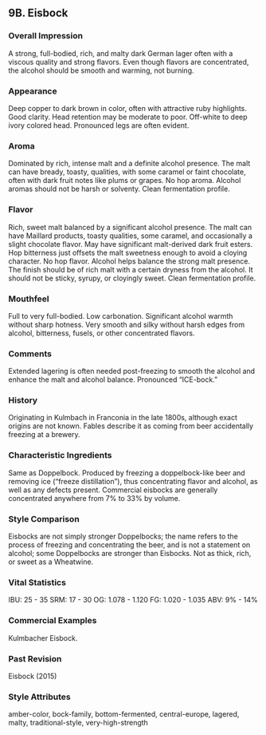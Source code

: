 ## 9B. Eisbock

### Overall Impression

A strong, full-bodied, rich, and malty dark German lager often with a viscous quality and strong flavors. Even though flavors are concentrated, the alcohol should be smooth and warming, not burning.

### Appearance

Deep copper to dark brown in color, often with attractive ruby highlights. Good clarity. Head retention may be moderate to poor. Off-white to deep ivory colored head. Pronounced legs are often evident.

### Aroma

Dominated by rich, intense malt and a definite alcohol presence. The malt can have bready, toasty, qualities, with some caramel or faint chocolate, often with dark fruit notes like plums or grapes. No hop aroma. Alcohol aromas should not be harsh or solventy. Clean fermentation profile.

### Flavor

Rich, sweet malt balanced by a significant alcohol presence. The malt can have Maillard products, toasty qualities, some caramel, and occasionally a slight chocolate flavor. May have significant malt-derived dark fruit esters. Hop bitterness just offsets the malt sweetness enough to avoid a cloying character. No hop flavor. Alcohol helps balance the strong malt presence. The finish should be of rich malt with a certain dryness from the alcohol. It should not be sticky, syrupy, or cloyingly sweet. Clean fermentation profile.

### Mouthfeel

Full to very full-bodied. Low carbonation. Significant alcohol warmth without sharp hotness. Very smooth and silky without harsh edges from alcohol, bitterness, fusels, or other concentrated flavors.

### Comments

Extended lagering is often needed post-freezing to smooth the alcohol and enhance the malt and alcohol balance. Pronounced “ICE-bock.”

### History

Originating in Kulmbach in Franconia in the late 1800s, although exact origins are not known. Fables describe it as coming from beer accidentally freezing at a brewery.

### Characteristic Ingredients

Same as Doppelbock. Produced by freezing a doppelbock-like beer and removing ice (“freeze distillation”), thus concentrating flavor and alcohol, as well as any defects present. Commercial eisbocks are generally concentrated anywhere from 7% to 33% by volume.

### Style Comparison

Eisbocks are not simply stronger Doppelbocks; the name refers to the process of freezing and concentrating the beer, and is not a statement on alcohol; some Doppelbocks are stronger than Eisbocks. Not as thick, rich, or sweet as a Wheatwine.

### Vital Statistics

IBU: 25 - 35
SRM: 17 - 30
OG: 1.078 - 1.120
FG: 1.020 - 1.035
ABV: 9% - 14%

### Commercial Examples

Kulmbacher Eisbock.

### Past Revision

Eisbock (2015)

### Style Attributes

amber-color, bock-family, bottom-fermented, central-europe, lagered, malty, traditional-style, very-high-strength